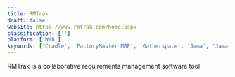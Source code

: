 ```yaml
---
title: RMTrak
draft: false 
website: https://www.rmtrak.com/home.aspx
classification: ['']
platform: ['Web']
keywords: ['Cradle', 'FactoryMaster MRP', 'Gatherspace', 'Jama', 'Jama Connect', 'Jama Software Requirements Management Tool', 'Matrix Requirements Medical', 'Modern Requirements Suite4TFS', 'Phabricator', 'Polarion REQUIREMENTS', 'RaQuest', 'ReqView', 'Reqtify', 'RequirementONE', 'Serena Dimensions RM', 'TraceCloud', 'Traceable Requirement Management', 'Visual Trace Spec', 'Visure', 'agileSpecs']
---
```

RMTrak is a collaborative requirements management software tool